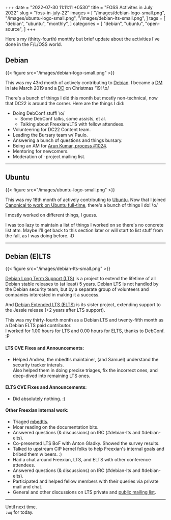 +++
date = "2022-07-30 11:11:11 +0530"
title = "FOSS Activites in July 2022"
slug = "foss-in-july-22"
images = [
    "/images/debian-logo-small.png",
    "/images/ubuntu-logo-small.png",
    "/images/debian-lts-small.png",
]
tags = [
    "debian",
    "ubuntu",
    "monthly",
]
categories = [
    "debian",
    "ubuntu",
    "open-source",
]
+++

Here's my (thirty-fourth) monthly but brief update about the activities I've done in the F/L/OSS world.

## Debian
{{< figure src="/images/debian-logo-small.png" >}}

This was my 43rd month of actively contributing to [Debian](https://www.debian.org/).
I became a [DM](https://wiki.debian.org/DebianMaintainer) in late March 2019 and a [DD](https://wiki.debian.org/DebianDeveloper) on Christmas '19! \o/

There's a bunch of things I did this month but mostly non-technical, now that DC22 is around the corner. Here are the things I did:

- Doing DebConf stuff! \o/
  - Some DebConf talks, some assists, et al.
  - Talking about Freexian/LTS with fellow attendees.
- Volunteering for DC22 Content team.
- Leading the Bursary team w/ Paulo.
- Answering a bunch of questions and things bursary.
- Being an AM for [Arun Kumar, process #1024](https://nm.debian.org/process/1024/).
- Mentoring for newcomers.
- Moderation of -project mailing list.

---

## Ubuntu
{{< figure src="/images/ubuntu-logo-small.png" >}}

This was my 18th month of actively contributing to [Ubuntu](https://ubuntu.com/about).
Now that I joined [Canonical to work on Ubuntu full-time](https://utkarsh2102.org/posts/hello-canonical/), there's a bunch of things I do! \o/

I mostly worked on different things, I guess.

I was too lazy to maintain a list of things I worked on so there's
no concrete list atm. Maybe I'll get back to this section later or
will start to list stuff from the fall, as I was doing before. :D

---

## Debian (E)LTS
{{< figure src="/images/debian-lts-small.png" >}}

[Debian Long Term Support (LTS)](https://www.freexian.com/en/services/debian-lts.html) is a project to extend the lifetime of all Debian stable releases to (at least) 5 years. Debian LTS is not handled by the Debian security team, but by a separate group of volunteers and companies interested in making it a success.  

And [Debian Extended LTS (ELTS)](https://deb.freexian.com/extended-lts) is its sister project, extending support to the Jessie release (+2 years after LTS support).

This was my thirty-fourth month as a Debian LTS and twenty-fifth month as a Debian ELTS paid contributor.  
I worked for 1.00 hours for LTS and 0.00 hours for ELTS, thanks to DebConf. :P

#### LTS CVE Fixes and Announcements:

- Helped Andrea, the mbedtls maintainer, (and Samuel) understand the security tracker interals.  
  Also helped them in doing precise triages, fix the incorrect ones, and deep-dived into remaining LTS ones.

#### ELTS CVE Fixes and Announcements:

- Did absolutely nothing. :)

#### Other Freexian internal work:

- Triaged [mbedtls](https://tracker.debian.org/pkg/mbedtls).
- Moar reading on the documentation bits.
- Answered questions (& discussions) on IRC (#debian-lts and #debian-elts).
- Co-presented LTS BoF with Anton Gladky. Showed the survey results.
- Talked to upstream CIP kernel folks to help Freexian's internal goals and bribed them w beers. :)
- Had a chat around Freexian, LTS, and ELTS with other conference attendees.
- Answered questions (& discussions) on IRC (#debian-lts and #debian-elts).
- Participated and helped fellow members with their queries via private mail and chat.
- General and other discussions on LTS private and [public mailing list](https://lists.debian.org/debian-lts/2022/07/threads.html).

---

Until next time.  
`:wq` for today.
